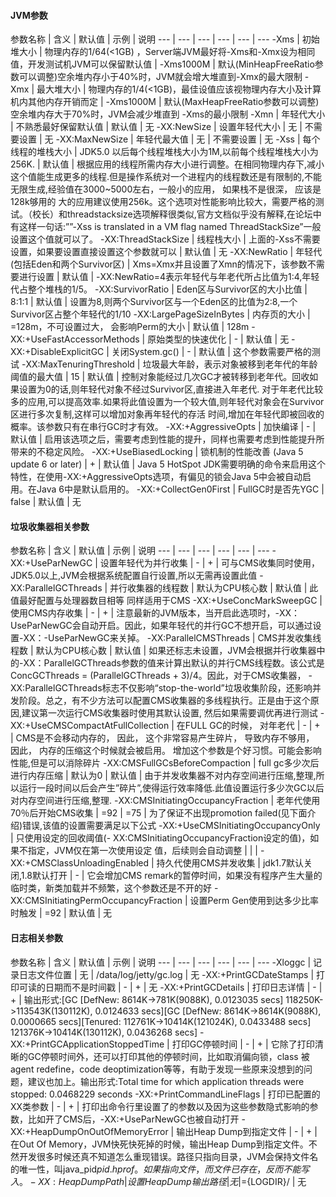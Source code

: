 #### JVM参数
参数名称 | 含义 | 默认值 | 示例 | 说明
--- | --- | --- | --- | --- | ---
-Xms | 初始堆大小 | 物理内存的1/64(<1GB) ，Server端JVM最好将-Xms和-Xmx设为相同值，开发测试机JVM可以保留默认值 | -Xms1000M | 默认(MinHeapFreeRatio参数可以调整)空余堆内存小于40%时，JVM就会增大堆直到-Xmx的最大限制
-Xmx | 最大堆大小 | 物理内存的1/4(<1GB)，最佳设值应该视物理内存大小及计算机内其他内存开销而定 | -Xms1000M | 默认(MaxHeapFreeRatio参数可以调整)空余堆内存大于70%时，JVM会减少堆直到 -Xms的最小限制
-Xmn | 年轻代大小 | 不熟悉最好保留默认值 | 默认值 | 无
-XX:NewSize | 设置年轻代大小 | 无 | 不需要设置 | 无
-XX:MaxNewSize | 年轻代最大值 | 无 | 不需要设置 | 无
-Xss | 每个线程的堆栈大小 | JDK5.0 以后每个线程堆栈大小为1M,以前每个线程堆栈大小为256K. | 默认值 | 根据应用的线程所需内存大小进行调整。在相同物理内存下,减小这个值能生成更多的线程.但是操作系统对一个进程内的线程数还是有限制的,不能无限生成,经验值在3000~5000左右，一般小的应用， 如果栈不是很深， 应该是128k够用的 大的应用建议使用256k。这个选项对性能影响比较大，需要严格的测试。（校长）和threadstacksize选项解释很类似,官方文档似乎没有解释,在论坛中有这样一句话:””-Xss is translated in a VM flag named ThreadStackSize”一般设置这个值就可以了。
-XX:ThreadStackSize | 线程栈大小 | 上面的-Xss不需要设置，如果要设置直接设置这个参数就可以 | 默认值 | 无
-XX:NewRatio | 年轻代(包括Eden和两个Survivor区) | Xms=Xmx并且设置了Xmn的情况下，该参数不需要进行设置 | 默认值 | -XX:NewRatio=4表示年轻代与年老代所占比值为1:4,年轻代占整个堆栈的1/5。
-XX:SurvivorRatio | Eden区与Survivor区的大小比值 | 8:1:1 | 默认值 | 设置为8,则两个Survivor区与一个Eden区的比值为2:8,一个Survivor区占整个年轻代的1/10
-XX:LargePageSizeInBytes | 内存页的大小 | =128m，不可设置过大， 会影响Perm的大小 | 默认值 | 128m
-XX:+UseFastAccessorMethods | 原始类型的快速优化 | - | 默认值 | 无
-XX:+DisableExplicitGC | 关闭System.gc() | - | 默认值 | 这个参数需要严格的测试
-XX:MaxTenuringThreshold | 垃圾最大年龄，表示对象被移到老年代的年龄阈值的最大值 | 15 | 默认值 | 控制对象能经过几次GC才被转移到老年代。回收如果设置为0的话,则年轻代对象不经过Survivor区,直接进入年老代. 对于年老代比较多的应用,可以提高效率.如果将此值设置为一个较大值,则年轻代对象会在Survivor区进行多次复制,这样可以增加对象再年轻代的存活 时间,增加在年轻代即被回收的概率。该参数只有在串行GC时才有效。
-XX:+AggressiveOpts | 加快编译 | - | 默认值 | 启用该选项之后，需要考虑到性能的提升，同样也需要考虑到性能提升所带来的不稳定风险。
-XX:+UseBiasedLocking | 锁机制的性能改善 (Java 5 update 6 or later) | + | 默认值 | Java 5 HotSpot JDK需要明确的命令来启用这个特性，在使用-XX:+AggressiveOpts选项，有偏见的锁会Java 5中会被自动启用。在Java 6中是默认启用的。
-XX:+CollectGen0First | FullGC时是否先YGC | false | 默认值 | 无

#### 垃圾收集器相关参数
参数名称 | 含义 | 默认值 | 示例 | 说明
--- | --- | --- | --- | --- | ---
-XX:+UseParNewGC | 设置年轻代为并行收集 | - | + | 可与CMS收集同时使用，JDK5.0以上,JVM会根据系统配置自行设置,所以无需再设置此值
-XX:ParallelGCThreads | 并行收集器的线程数 | 默认为CPU核心数 | 默认值 | 此值最好配置与处理器数目相等 同样适用于CMS
-XX:+UseConcMarkSweepGC | 使用CMS内存收集 | - | + | 注意最新的JVM版本，当开启此选项时，-XX：UseParNewGC会自动开启。因此，如果年轻代的并行GC不想开启，可以通过设置-XX：-UseParNewGC来关掉。
-XX:ParallelCMSThreads | CMS并发收集线程数 | 默认为CPU核心数 | 默认值 | 如果还标志未设置，JVM会根据并行收集器中的-XX：ParallelGCThreads参数的值来计算出默认的并行CMS线程数。该公式是ConcGCThreads = (ParallelGCThreads + 3)/4。因此，对于CMS收集器， -XX:ParallelGCThreads标志不仅影响“stop-the-world”垃圾收集阶段，还影响并发阶段。总之，有不少方法可以配置CMS收集器的多线程执行。正是由于这个原因,建议第一次运行CMS收集器时使用其默认设置, 然后如果需要调优再进行测试
-XX:+UseCMSCompactAtFullCollection | 在FULL GC的时候， 对年老代 | - | + | CMS是不会移动内存的， 因此， 这个非常容易产生碎片， 导致内存不够用， 因此， 内存的压缩这个时候就会被启用。 增加这个参数是个好习惯。可能会影响性能,但是可以消除碎片
-XX:CMSFullGCsBeforeCompaction | full gc多少次后进行内存压缩 | 默认为0 | 默认值 | 由于并发收集器不对内存空间进行压缩,整理,所以运行一段时间以后会产生”碎片”,使得运行效率降低.此值设置运行多少次GC以后对内存空间进行压缩,整理.
-XX:CMSInitiatingOccupancyFraction | 老年代使用70％后开始CMS收集 | =92 | =75 | 为了保证不出现promotion failed(见下面介绍)错误,该值的设置需要满足以下公式
-XX:+UseCMSInitiatingOccupancyOnly | 只使用设定的回收阈值(- XX:CMSInitiatingOccupancyFraction设定的值)，如果不指定，JVM仅在第一次使用设定 值，后续则会自动调整 | | | 
-XX:+CMSClassUnloadingEnabled | 持久代使用CMS并发收集 | jdk1.7默认关闭,1.8默认打开 | - | 它会增加CMS remark的暂停时间，如果没有程序产生大量的临时类，新类加载并不频繁，这个参数还是不开的好
-XX:CMSInitiatingPermOccupancyFraction | 设置Perm Gen使用到达多少比率时触发 | =92 | 默认值 | 无

#### 日志相关参数
参数名称 | 含义 | 默认值 | 示例 | 说明
--- | --- | --- | --- | --- | ---
-Xloggc | 记录日志文件位置 | 无 | /data/log/jetty/gc.log | 无
-XX:+PrintGCDateStamps | 打印可读的日期而不是时间戳 | - | + | 无
-XX:+PrintGCDetails | 打印日志详情 | - | + | 输出形式:[GC [DefNew: 8614K->781K(9088K), 0.0123035 secs] 118250K->113543K(130112K), 0.0124633 secs][GC [DefNew: 8614K->8614K(9088K), 0.0000665 secs][Tenured: 112761K->10414K(121024K), 0.0433488 secs] 121376K->10414K(130112K), 0.0436268 secs]
-XX:+PrintGCApplicationStoppedTime | 打印GC停顿时间 | - | + | 它除了打印清晰的GC停顿时间外，还可以打印其他的停顿时间，比如取消偏向锁，class 被agent redefine，code deoptimization等等，有助于发现一些原来没想到的问题，建议也加上。输出形式:Total time for which application threads were stopped: 0.0468229 seconds
-XX:+PrintCommandLineFlags | 打印已配置的XX类参数 | - | + | 打印出命令行里设置了的参数以及因为这些参数隐式影响的参数，比如开了CMS后，-XX:+UseParNewGC也被自动打开
-XX:+HeapDumpOnOutOfMemoryError | 输出Heap Dump到指定文件 | - | + | 在Out Of Memory，JVM快死快死掉的时候，输出Heap Dump到指定文件。不然开发很多时候还真不知道怎么重现错误。路径只指向目录，JVM会保持文件名的唯一性，叫java_pid${pid}.hprof。如果指向文件，而文件已存在，反而不能写入。
-XX:HeapDumpPath | 设置Heap Dump输出路径 | 无 | =${LOGDIR}/ | 无
